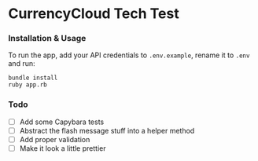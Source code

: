 # CurrencyCloud Tech Test

### Installation & Usage

To run the app, add your API credentials to `.env.example`, rename it to `.env` and run:

```shell
bundle install
ruby app.rb
```

### Todo

* [ ] Add some Capybara tests
* [ ] Abstract the flash message stuff into a helper method
* [ ] Add proper validation
* [ ] Make it look a little prettier
